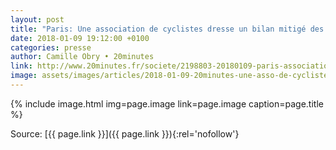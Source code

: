 ```yaml
---
layout: post
title: "Paris: Une association de cyclistes dresse un bilan mitigé des promesses vélo d'Anne Hidalgo"
date: 2018-01-09 19:12:00 +0100
categories: presse
author: Camille Obry • 20minutes
link: http://www.20minutes.fr/societe/2198803-20180109-paris-association-cyclistes-dresse-bilan-mitige-promesses-velo-anne-hidalgo
image: assets/images/articles/2018-01-09-20minutes-une-asso-de-cyclistes-dresse-un-bilan-mitige-des-promesses-velo-d-anne-hidalgo.jpg
---
```


{% include image.html
            img=page.image
            link=page.image
            caption=page.title
%}

Source: [{{ page.link }}]({{ page.link }}){:rel='nofollow'}

